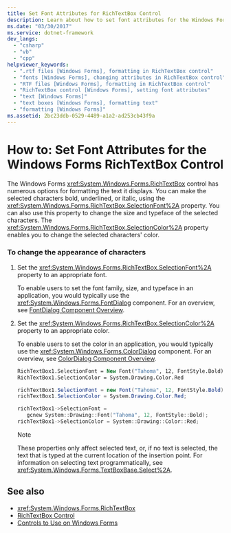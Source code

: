 ```yaml
---
title: Set Font Attributes for RichTextBox Control
description: Learn about how to set font attributes for the Windows Forms RichTextBox control, which has numerous options for formatting the text it displays.
ms.date: "03/30/2017"
ms.service: dotnet-framework
dev_langs: 
  - "csharp"
  - "vb"
  - "cpp"
helpviewer_keywords: 
  - ".rtf files [Windows Forms], formatting in RichTextBox control"
  - "fonts [Windows Forms], changing attributes in RichTextBox control"
  - "RTF files [Windows Forms], formatting in RichTextBox control"
  - "RichTextBox control [Windows Forms], setting font attributes"
  - "text [Windows Forms]"
  - "text boxes [Windows Forms], formatting text"
  - "formatting [Windows Forms]"
ms.assetid: 2bc23ddb-0529-4489-a1a2-ad253cb43f9a
---
```

# How to: Set Font Attributes for the Windows Forms RichTextBox Control

The Windows Forms <xref:System.Windows.Forms.RichTextBox> control has numerous options for formatting the text it displays. You can make the selected characters bold, underlined, or italic, using the <xref:System.Windows.Forms.RichTextBox.SelectionFont%2A> property. You can also use this property to change the size and typeface of the selected characters. The <xref:System.Windows.Forms.RichTextBox.SelectionColor%2A> property enables you to change the selected characters' color.  
  
### To change the appearance of characters  
  
1. Set the <xref:System.Windows.Forms.RichTextBox.SelectionFont%2A> property to an appropriate font.  
  
     To enable users to set the font family, size, and typeface in an application, you would typically use the <xref:System.Windows.Forms.FontDialog> component. For an overview, see [FontDialog Component Overview](fontdialog-component-overview-windows-forms.md).  
  
2. Set the <xref:System.Windows.Forms.RichTextBox.SelectionColor%2A> property to an appropriate color.  
  
     To enable users to set the color in an application, you would typically use the <xref:System.Windows.Forms.ColorDialog> component. For an overview, see [ColorDialog Component Overview](colordialog-component-overview-windows-forms.md).  
  
    ```vb  
    RichTextBox1.SelectionFont = New Font("Tahoma", 12, FontStyle.Bold)  
    RichTextBox1.SelectionColor = System.Drawing.Color.Red  
    ```  
  
    ```csharp  
    richTextBox1.SelectionFont = new Font("Tahoma", 12, FontStyle.Bold);  
    richTextBox1.SelectionColor = System.Drawing.Color.Red;  
    ```  
  
    ```cpp  
    richTextBox1->SelectionFont =  
       gcnew System::Drawing::Font("Tahoma", 12, FontStyle::Bold);  
    richTextBox1->SelectionColor = System::Drawing::Color::Red;  
    ```  
  
    > [!NOTE]
    > These properties only affect selected text, or, if no text is selected, the text that is typed at the current location of the insertion point. For information on selecting text programmatically, see <xref:System.Windows.Forms.TextBoxBase.Select%2A>.  
  
## See also

- <xref:System.Windows.Forms.RichTextBox>
- [RichTextBox Control](richtextbox-control-windows-forms.md)
- [Controls to Use on Windows Forms](controls-to-use-on-windows-forms.md)
